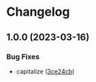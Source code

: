 # Changelog

## 1.0.0 (2023-03-16)


### Bug Fixes

* capitalize ([3ce24cb](https://github.com/polyrepo-fam/zibby-ui/commit/3ce24cb33ebfb5964d02f8444530e3c37e54db73))
